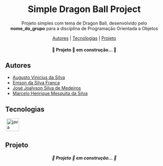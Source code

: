 <h1 align="center"> Simple Dragon Ball Project </h1>

<p align="center">Projeto simples com tema de Dragon Ball, desenvolvido pelo <strong>nome_do_grupo</strong> para a disciplina de Programação Orientada a Objetos<p>
<p align="center">
    <a href="##Autores">Autores</a> |
    <a href="##Tecnologias">Tecnologias</a> |
    <a href="##Projeto">Projeto</a> 
</p>

<h4 align="center"> &#128679; Projeto &#128640; em construção... &#128679; </h4>

## Autores

- [Augusto Vinicius da Silva](https://github.com/Vinicius999)
- [Emson da Silva Franca](http://eelslap.com/)
- [José Joalyson Silva de Medeiros](https://pointerpointer.com/)
- [Marcelo Henrique Mesquita da Silva](http://eelslap.com/)

## Tecnologias

<p style='margin: 16px 4px 32px;'>
	<a href="https://www.java.com/pt-BR/" target="_blank" rel="noreferrer">
        <img src="https://cdn.jsdelivr.net/gh/devicons/devicon/icons/java/java-original.svg" alt="java" width="40" height="40" />
    </a>
</p>



## Projeto

<h5 align="center"> &#128679; Projeto &#128640; em construção... &#128679; </h5>

